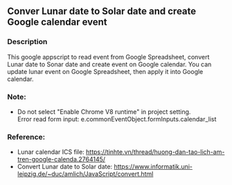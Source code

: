 ## Conver Lunar date to Solar date and create Google calendar event

### Description
This google appscript to read event from Google Spreadsheet, convert Lunar date to Sonar date and create event on Google calendar. 
You can update lunar event on Google Spreadsheet, then apply it into Google calendar. 

### Note: 
- Do  not select "Enable Chrome V8 runtime" in project setting.  
Error read form input: e.commonEventObject.formInputs.calendar_list

### Reference: 
- Lunar calendar ICS file: https://tinhte.vn/thread/huong-dan-tao-lich-am-tren-google-calenda.2764145/
- Convert Lunar date to Solar date: https://www.informatik.uni-leipzig.de/~duc/amlich/JavaScript/convert.html

